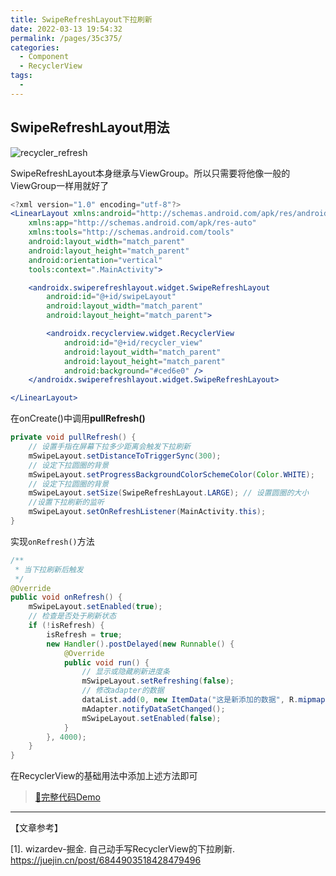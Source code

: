 ```yaml
---
title: SwipeRefreshLayout下拉刷新
date: 2022-03-13 19:54:32
permalink: /pages/35c375/
categories:
  - Component
  - RecyclerView
tags:
  - 
---
```

## SwipeRefreshLayout用法

![recycler_refresh](https://iqqcode-blog.oss-cn-beijing.aliyuncs.com/img-2021-later/202203121838345.gif)

SwipeRefreshLayout本身继承与ViewGroup。所以只需要将他像一般的ViewGroup一样用就好了

```jsx
<?xml version="1.0" encoding="utf-8"?>
<LinearLayout xmlns:android="http://schemas.android.com/apk/res/android"
    xmlns:app="http://schemas.android.com/apk/res-auto"
    xmlns:tools="http://schemas.android.com/tools"
    android:layout_width="match_parent"
    android:layout_height="match_parent"
    android:orientation="vertical"
    tools:context=".MainActivity">

    <androidx.swiperefreshlayout.widget.SwipeRefreshLayout
        android:id="@+id/swipeLayout"
        android:layout_width="match_parent"
        android:layout_height="match_parent">

        <androidx.recyclerview.widget.RecyclerView
            android:id="@+id/recycler_view"
            android:layout_width="match_parent"
            android:layout_height="match_parent"
            android:background="#ced6e0" />
    </androidx.swiperefreshlayout.widget.SwipeRefreshLayout>

</LinearLayout>
```

在onCreate()中调用**pullRefresh()**

```java
private void pullRefresh() {
    // 设置手指在屏幕下拉多少距离会触发下拉刷新
    mSwipeLayout.setDistanceToTriggerSync(300);
    // 设定下拉圆圈的背景
    mSwipeLayout.setProgressBackgroundColorSchemeColor(Color.WHITE);
    // 设定下拉圆圈的背景
    mSwipeLayout.setSize(SwipeRefreshLayout.LARGE); // 设置圆圈的大小
    //设置下拉刷新的监听
    mSwipeLayout.setOnRefreshListener(MainActivity.this);
}
```

实现`onRefresh()`方法

```java
/**
 * 当下拉刷新后触发
 */
@Override
public void onRefresh() {
    mSwipeLayout.setEnabled(true);
    // 检查是否处于刷新状态
    if (!isRefresh) {
        isRefresh = true;
        new Handler().postDelayed(new Runnable() {
            @Override
            public void run() {
                // 显示或隐藏刷新进度条
                mSwipeLayout.setRefreshing(false);
                // 修改adapter的数据
                dataList.add(0, new ItemData("这是新添加的数据", R.mipmap.ic_launcher));
                mAdapter.notifyDataSetChanged();
                mSwipeLayout.setEnabled(false);
            }
        }, 4000);
    }
}
```

在RecyclerView的基础用法中添加上述方法即可

> [🧱完整代码Demo](https://github.com/IQQcode/MobileCoding/tree/main/Android-Core/03-Components/RecyclerView/RefreshAndLoad/RCLoadAndRefresh/02refresh)





---

【文章参考】

[1]. wizardev-掘金. 自己动手写RecyclerView的下拉刷新. https://juejin.cn/post/6844903518428479496

